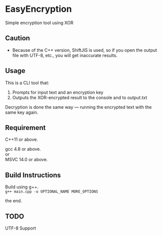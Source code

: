 # EasyEncryption
Simple encryption tool using XOR

## Caution
- Because of the C++ version, ShiftJIS is used, so if you open the output file with UTF-8, etc., you will get inaccurate results.

## Usage
This is a CLI tool that:
1. Prompts for input text and an encryption key
2. Outputs the XOR-encrypted result to the console and to output.txt

Decryption is done the same way — running the encrypted text with the same key again.

## Requirement
C++11 or above.

gcc 4.8 or above.\
or\
MSVC 14.0 or above.

## Build Instructions
Build using g++.\
`g++ main.cpp -o OPTIONAL_NAME MORE_OPTIONS`

the end.

## TODO
UTF-8 Support